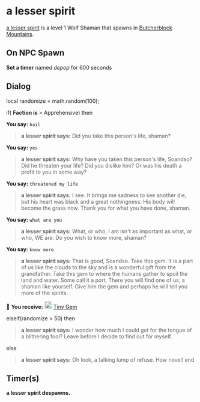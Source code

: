 # a lesser spirit



[a lesser spirit](/npc/50306) is a level 1 Wolf Shaman that spawns in [Butcherblock Mountains](/zone/68).




## On NPC Spawn

**Set a timer** named *depop* for 600 seconds


## Dialog

local randomize = math.random(100);



if( **Faction is** > Apprehensive) then


**You say:** `hail`




>**a lesser spirit says:** Did you take this person's life, shaman?


**You say:** `yes`




>**a lesser spirit says:** Why have you taken this person's life, Soandso? Did he threaten your life? Did you dislike him? Or was his death a profit to you in some way?


**You say:** `threatened my life`




>**a lesser spirit says:** I see. It brings me sadness to see another die, but his heart was black and a great nothingness. His body will become the grass now. Thank you for what you have done, shaman.


**You say:** `what are you`




>**a lesser spirit says:** What, or who, I am isn't as important as what, or who, WE are. Do you wish to know more, shaman?


**You say:** `know more`




>**a lesser spirit says:** That is good, Soandso. Take this gem. It is a part of us like the clouds to the sky and is a wonderful gift from the grandfather. Take this gem to where the humans gather to spoil the land and water. Some call it a port. There you will find one of us, a shaman like yourself. Give him the gem and perhaps he will tell you more of the spirits.



 &#127873; **You receive:**  <img style="background:url(/static/icons/blank_slot.gif);width:20px;height:20px;" src="/static/icons/item_961.png" alt="" /> <a
                                href="/item/1665" data-url="1665" class="tooltip-link link">Tiny Gem</a>


elseif(randomize > 50) then


>**a lesser spirit says:** I wonder how much I could get for the tongue of a blithering fool? Leave before I decide to find out for myself.

else


>**a lesser spirit says:** Oh look, a talking lump of refuse. How novel!
end



## Timer(s)

**a lesser spirit despawns.**






